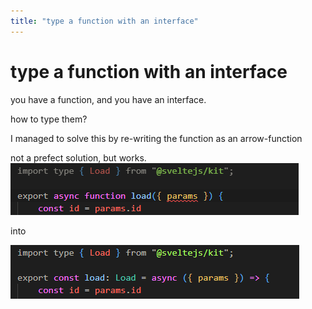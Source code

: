 ```yaml
---
title: "type a function with an interface"
---
```

# type a function with an interface

you have a function, and you have an interface. 

how to type them?

I managed to solve this by re-writing the function as an arrow-function

not a prefect solution, but works.  
![](/type_a_function_with_an_interface-before.png)  
  
into  
  
![](/type_a_function_with_an_interface-after.png)